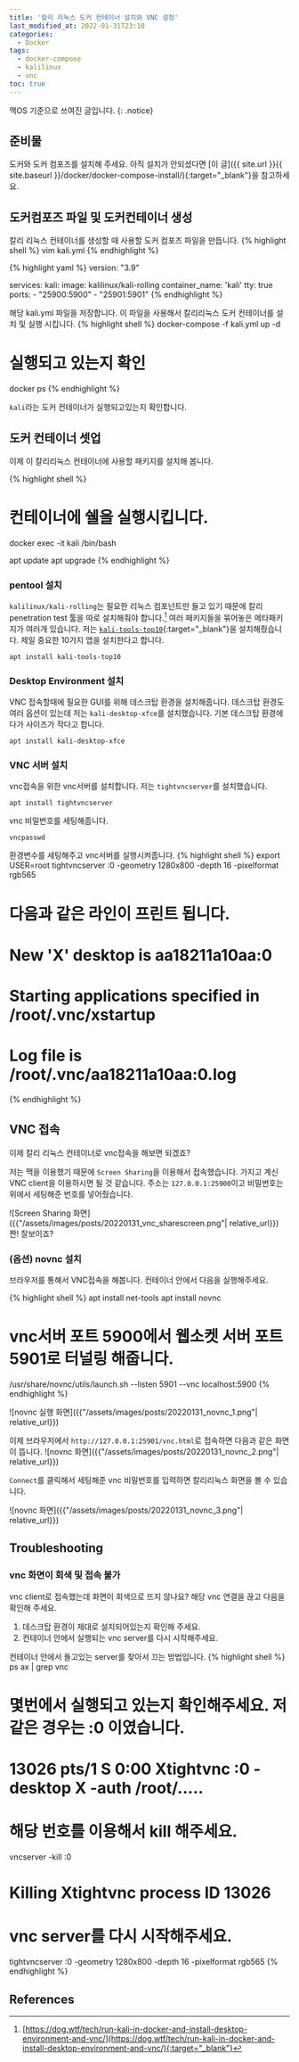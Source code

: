 ```yaml
---
title: '칼리 리눅스 도커 컨테이너 설치와 VNC 설정'
last_modified_at: 2022-01-31T23:10
categories:
  - Docker
tags:
  - docker-compose
  - kalilinux 
  - vnc
toc: true
---
```


맥OS 기준으로 쓰여진 글입니다.
{: .notice}


## 준비물
도커와 도커 컴포즈를 설치해 주세요. 아직 설치가 안되셨다면 
[이 글]({{ site.url }}{{ site.baseurl }}/docker/docker-compose-install/){:target="_blank"}을 참고하세요. 




## 도커컴포즈 파일 및 도커컨테이너 생성
칼리 리눅스 컨테이너를 생성할 때 사용할 도커 컴포즈 파일을 만듭니다. 
{% highlight shell %}
vim kali.yml
{% endhighlight %}

{% highlight yaml %}
version: "3.9"

services:
  kali:
    image: kalilinux/kali-rolling
    container_name: 'kali'
    tty: true
    ports:
     - "25900:5900"
     - "25901:5901"
{% endhighlight %}


해당 kali.yml 파일을 저장합니다. 
이 파일을 사용해서 칼리리눅스 도커 컨테이너를 설치 및 실행 시킵니다.
{% highlight shell %}
docker-compose -f kali.yml up -d

# 실행되고 있는지 확인
docker ps
{% endhighlight %}


`kali`라는 도커 컨테이너가 실행되고있는지 확인합니다. 


## 도커 컨테이너 셋업
이제 이 칼리리눅스 컨테이너에 사용할 패키지를 설치해 봅니다.

{% highlight shell %}
# 컨테이너에 쉘을 실행시킵니다.
docker exec -it kali /bin/bash

apt update 
apt upgrade
{% endhighlight %}


### pentool 설치
`kalilinux/kali-rolling`는 필요한 리눅스 컴포넌트만 들고 있기 때문에 칼리 penetration test 툴을 따로 설치해줘야 합니다.[^fn1] 여러 패키지들을 묶어놓은 메타패키지가 여러개 있습니다. 저는 [`kali-tools-top10`](https://www.kali.org/tools/kali-meta/#kali-tools-top10){:target="_blank"}을 설치해줬습니다. 제일 중요한 10가지 앱을 설치한다고 합니다. 

```
apt install kali-tools-top10
```


### Desktop Environment 설치
VNC 접속할때에 필요한 GUI를 위해 데스크탑 환경을 설치해줍니다. 데스크탑 환경도 여러 옵션이 있는데 저는 `kali-desktop-xfce`를 설치했습니다. 기본 데스크탑 환경에다가 사이즈가 작다고 합니다.

```
apt install kali-desktop-xfce
```

### VNC 서버 설치 
vnc접속을 위한 vnc서버를 설치합니다. 저는 `tightvncserver`를 설치했습니다. 
```
apt install tightvncserver
```

vnc 비밀번호를 세팅해줍니다.
```
vncpasswd
```





환경변수를 세팅해주고 vnc서버를 실행시켜줍니다.
{% highlight shell %}
export USER=root 
tightvncserver :0 -geometry 1280x800 -depth 16 -pixelformat rgb565 
# 다음과 같은 라인이 프린트 됩니다.
# New 'X' desktop is aa18211a10aa:0
# Starting applications specified in /root/.vnc/xstartup
# Log file is /root/.vnc/aa18211a10aa:0.log
{% endhighlight %}


## VNC 접속 
이제 칼리 리눅스 컨테이너로 vnc접속을 해보면 되겠죠? 

저는 맥을 이용했기 때문에 `Screen Sharing`을 이용해서 접속했습니다. 가지고 계신 VNC client을 이용하시면 될 것 같습니다. 주소는 `127.0.0.1:25900`이고 비밀번호는 위에서 세팅해준 번호를 넣어줬습니다. 

![Screen Sharing 화면]({{"/assets/images/posts/20220131_vnc_sharescreen.png"| relative_url}})
짠! 잘보이죠?


### (옵션) novnc 설치
브라우저를 통해서 VNC접속을 해봅니다. 컨테이너 안에서 다음을 실행해주세요. 

{% highlight shell %}
apt install net-tools 
apt install novnc

# vnc서버 포트 5900에서 웹소켓 서버 포트 5901로 터널링 해줍니다.
/usr/share/novnc/utils/launch.sh --listen 5901 --vnc localhost:5900
{% endhighlight %}


![novnc 실행 화면]({{"/assets/images/posts/20220131_novnc_1.png"| relative_url}})

이제 브라우저에서 `http://127.0.0.1:25901/vnc.html`로 접속하면 다음과 같은 화면이 뜹니다.
![novnc 화면]({{"/assets/images/posts/20220131_novnc_2.png"| relative_url}})

`Connect`를 클릭해서 세팅해준 vnc 비밀번호를 입력하면 칼리리눅스 화면을 볼 수 있습니다.

![novnc 화면]({{"/assets/images/posts/20220131_novnc_3.png"| relative_url}})

## Troubleshooting
### vnc 화면이 회색 및 접속 불가
vnc client로 접속했는데 화면이 회색으로 뜨지 않나요? 해당 vnc 연결을 끊고 다음을 확인해 주세요.
  1. 데스크탑 환경이 제대로 설치되어있는지 확인해 주세요. 
  2. 컨테이너 안에서 실행되는 vnc server를 다시 시작해주세요.

컨테이너 안에서 돌고있는 server를 찾아서 끄는 방법입니다.
{% highlight shell %}
ps ax | grep vnc 
# 몇번에서 실행되고 있는지 확인해주세요. 저같은 경우는 :0 이였습니다. 
# 13026 pts/1    S      0:00 Xtightvnc :0 -desktop X -auth /root/.....
# 해당 번호를 이용해서 kill 해주세요.
vncserver -kill :0
# Killing Xtightvnc process ID 13026

# vnc server를 다시 시작해주세요. 
tightvncserver :0 -geometry 1280x800 -depth 16 -pixelformat rgb565
{% endhighlight %}





## References
[^fn1]: [https://dog.wtf/tech/run-kali-in-docker-and-install-desktop-environment-and-vnc/](https://dog.wtf/tech/run-kali-in-docker-and-install-desktop-environment-and-vnc/){:target="_blank"}